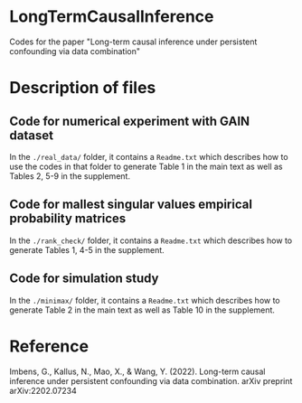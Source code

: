 # LongTermCausalInference 
Codes for the paper "Long-term causal inference under persistent confounding via data combination"

# Description of files
## Code for numerical experiment with GAIN dataset
In the `./real_data/` folder, it contains a `Readme.txt` which describes how to use the codes in that folder to generate Table 1 in the main text as well as Tables 2, 5-9 in the supplement.
## Code for mallest singular values empirical probability matrices
In the `./rank_check/` folder, it contains a `Readme.txt` which describes how to generate Tables 1, 4-5 in the supplement.
## Code for simulation study
In the `./minimax/` folder, it contains a `Readme.txt` which describes how to generate Table 2 in the main text as well as Table 10 in the supplement.
# Reference
Imbens, G., Kallus, N., Mao, X., & Wang, Y. (2022). Long-term causal inference under persistent confounding via data combination. arXiv preprint arXiv:2202.07234
